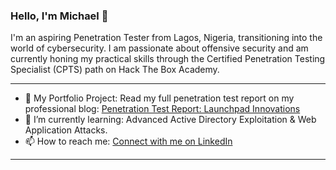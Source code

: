 ### Hello, I'm Michael 👋

I'm an aspiring Penetration Tester from Lagos, Nigeria, transitioning into the world of cybersecurity. I am passionate about offensive security and am currently honing my practical skills through the Certified Penetration Testing Specialist (CPTS) path on Hack The Box Academy.

---

- 🔭 My Portfolio Project: Read my full penetration test report on my professional blog: [Penetration Test Report: Launchpad Innovations](https://mihkelo.me/posts/penetration-test-report-launchpad-innovations/)
- 🌱 I’m currently learning: Advanced Active Directory Exploitation & Web Application Attacks.
- 📫 How to reach me: [Connect with me on LinkedIn](https://www.linkedin.com/in/michael-okechukwu-164784242/)

---

